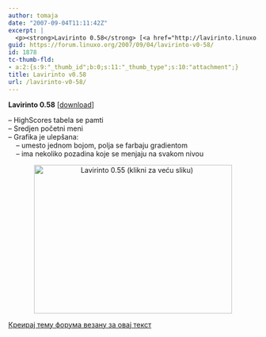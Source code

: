 ```yaml
---
author: tomaja
date: "2007-09-04T11:11:42Z"
excerpt: |
  <p><strong>Lavirinto 0.58</strong> [<a href="http://lavirinto.linuxo.org/download/lavirinto_v0.58.jar" target="_blank" title="Lavirinto v0.58">download</a>]</p><p>- HighScores tabela se pamti<br />- Sredjen početni meni <br />- Grafika je ulep&scaron;ana:<br />&nbsp; &nbsp; - umesto jednom bojom, polja se farbaju gradientom<br />&nbsp; &nbsp; - ima nekoliko pozadina koje se menjaju na svakom nivou&nbsp;</p> <a href="http://lavirinto.linuxo.org/images/screen_zchira2.jpg"><div style="text-align: center"><img src="http://lavirinto.linuxo.org/images/screen_zchira2_small.jpg" alt="Lavirinto 0.55 (klikni za veću sliku)" title="Lavitinto 0.55 (klikni za veću sliku)" width="400" height="300" /></div></a>
guid: https://forum.linuxo.org/2007/09/04/lavirinto-v0-58/
id: 1878
tc-thumb-fld:
- a:2:{s:9:"_thumb_id";b:0;s:11:"_thumb_type";s:10:"attachment";}
title: Lavirinto v0.58
url: /lavirinto-v0-58/
---
```

**Lavirinto 0.58** [<a href="http://lavirinto.linuxo.org/download/lavirinto_v0.58.jar" target="_blank" title="Lavirinto v0.58">download</a>] 

&#8211; HighScores tabela se pamti  
&#8211; Sredjen početni meni  
&#8211; Grafika je ulep&scaron;ana:  
&nbsp; &nbsp; &#8211; umesto jednom bojom, polja se farbaju gradientom  
&nbsp; &nbsp; &#8211; ima nekoliko pozadina koje se menjaju na svakom nivou&nbsp;</p> 

<div style="text-align: center">
  <img src="http://lavirinto.linuxo.org/images/screen_zchira2_small.jpg" alt="Lavirinto 0.55 (klikni za veću sliku)" title="Lavitinto 0.55 (klikni za veću sliku)" width="400" height="300" />
</div>

</a>

[Креирај тему форума везану за овај текст](https://linuxo.org/nova-tema-na-forumu/?se_pid=1878)